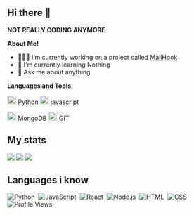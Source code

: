 <h2>Hi there 👋</h2>

**NOT REALLY CODING ANYMORE**

**About Me!**
- 👨🏽‍💻 I’m currently working on a project called [MailHook](https://github.com/DeveloperJosh/ModMail)
- 🌱 I'm currently learning Nothing
- 💬 Ask me about anything



**Languages and Tools:**  


<code><img height="20" src="https://img.icons8.com/nolan/96/python.png"></code> Python
<code><img height="20" src="https://img.icons8.com/color/48/000000/javascript--v2.png"></code> javascript

<code><img height="20" src="https://img.icons8.com/color/48/000000/mongodb.png"></code> MongoDB
<code><img height="20" src="https://img.icons8.com/nolan/96/git.png"></code> GIT

<h2>My stats</h2>

<img src="https://github-readme-stats.vercel.app/api?username=DeveloperJosh&show_icons=true&theme=radical&count_private=true&include_all_commits=true">
<img src="https://github-readme-stats.vercel.app/api/top-langs/?username=DeveloperJosh&theme=radical&layout=compact">
 <img src="https://github-readme-streak-stats.herokuapp.com/?user=DeveloperJosh&theme=radical&layout=compact">

<h2>Languages i know</h2>

![Python](https://img.shields.io/badge/-Python-05122A?style=flat&logo=python)&nbsp;
![JavaScript](https://img.shields.io/badge/-JavaScript-05122A?style=flat&logo=javascript)&nbsp;
![React](https://img.shields.io/badge/-React-05122A?style=flat&logo=react)&nbsp;
![Node.js](https://img.shields.io/badge/-Node.js-05122A?style=flat&logo=node.js)&nbsp;
![HTML](https://img.shields.io/badge/-HTML-05122A?style=flat&logo=HTML5)&nbsp;
![CSS](https://img.shields.io/badge/-CSS-05122A?style=flat&logo=CSS3&logoColor=1572B6)&nbsp;
![Profile Views](https://komarev.com/ghpvc/?username=DeveloperJosh&color=1F6FEB)&nbsp;
